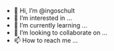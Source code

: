 - 👋 Hi, I’m @ingoschult
- 👀 I’m interested in ...
- 🌱 I’m currently learning ...
- 💞️ I’m looking to collaborate on ...
- 📫 How to reach me ...

<!---
ingoschult/ingoschult is a ✨ special ✨ repository because its `README.md` (this file) appears on your GitHub profile.
You can click the Preview link to take a look at your changes.
--->
